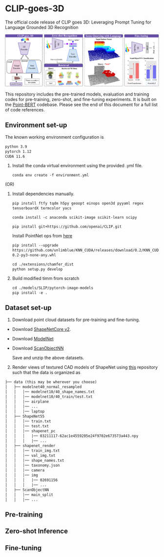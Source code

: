 # CLIP-goes-3D

The official code release of CLIP goes 3D: Leveraging Prompt Tuning for Language Grounded 3D Recognition

![image](docs/teaser.png)

This repository includes the pre-trained models, evaluation and training codes for pre-training, zero-shot, and fine-tuning experiments. It is built on the [Point-BERT](https://github.com/lulutang0608/Point-BERT) codebase. Please see the end of this document for a full list of code references.

## Environment set-up

The known working environment configuration is 

```
python 3.9
pytorch 1.12
CUDA 11.6
```

 
1. Install the conda virtual environment using the provided .yml file.
   ```
   conda env create -f environment.yml 
   ```
(OR)

1. Install dependencies manually.
   ``` 
   pip install ftfy tqdm h5py geoopt einops open3d pyyaml regex tensorboardX termcolor yacs

   ```
   ```
   conda install -c anaconda scikit-image scikit-learn scipy
   ```

   ```
   pip install git+https://github.com/openai/CLIP.git
   ```

   Install PointNet ops from [here](https://github.com/erikwijmans/Pointnet2_PyTorch)

   ```
   pip install --upgrade https://github.com/unlimblue/KNN_CUDA/releases/download/0.2/KNN_CUDA-0.2-py3-none-any.whl
   ```
   ```
   cd ./extensions/chamfer_dist
   python setup.py develop
   ```

2. Build modified timm from scratch

   ```
   cd ./models/SLIP/pytorch-image-models
   pip install -e .
   ```

## Dataset set-up

1. Download point cloud datasets for pre-training and fine-tuning.

  - Download [ShapeNetCore v2](https://shapenet.org/).
  - Download [ModelNet](https://shapenet.cs.stanford.edu/media/modelnet40_normal_resampled.zip)
  - Download [ScanObjectNN](https://hkust-vgd.github.io/scanobjectnn/)

    Save and unzip the above datasets.
  
 2. Render views of textured CAD models of ShapeNet using [this](https://github.com/nv-tlabs/GET3D/blob/master/render_shapenet_data/README.md) repository such that the data is organized as 

  ```
  ├── data (this may be wherever you choose)
  │   ├── modelnet40_normal_resampled
  │   │   │── modelnet10/40_shape_names.txt
  │   │   │── modelnet10/40_train/test.txt 
  │   │   │── airplane
  │   │   │── ...
  │   │   │── laptop 
  │   ├── ShapeNet55
  │   │   │── train.txt
  │   │   │── test.txt
  │   │   │── shapenet_pc
  │   │   │   |── 03211117-62ac1e4559205e24f9702e673573a443.npy
  │   │   │   |── ...
  │   ├── shapenet_render
  │   │   │── train_img.txt
  │   │   │── val_img.txt
  │   │   │── shape_names.txt
  │   │   │── taxonomy.json
  │   │   │── camera
  │   │   │── img
  │   │   │   |── 02691156
  │   │   │   |── ...
  │   ├── ScanObjectNN
  │   │   │── main_split
  │   │   │── ...

  ```
## Pre-training

## Zero-shot Inference

## Fine-tuning


